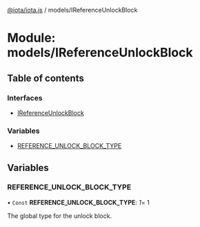 [@iota/iota.js](../README.md) / models/IReferenceUnlockBlock

# Module: models/IReferenceUnlockBlock

## Table of contents

### Interfaces

- [IReferenceUnlockBlock](../interfaces/models_ireferenceunlockblock.ireferenceunlockblock.md)

### Variables

- [REFERENCE\_UNLOCK\_BLOCK\_TYPE](models_ireferenceunlockblock.md#reference_unlock_block_type)

## Variables

### REFERENCE\_UNLOCK\_BLOCK\_TYPE

• `Const` **REFERENCE\_UNLOCK\_BLOCK\_TYPE**: *1*= 1

The global type for the unlock block.
